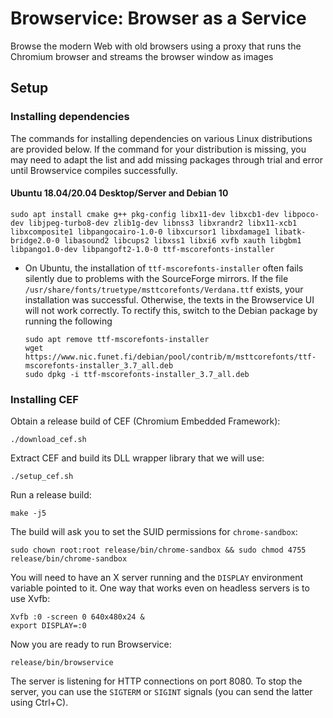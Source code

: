 # Browservice: Browser as a Service
Browse the modern Web with old browsers using a proxy that runs the Chromium browser and streams the browser window as images

## Setup

### Installing dependencies

The commands for installing dependencies on various Linux distributions are provided below. If the command for your distribution is missing, you may need to adapt the list and add missing packages through trial and error until Browservice compiles successfully.

#### Ubuntu 18.04/20.04 Desktop/Server and Debian 10

```
sudo apt install cmake g++ pkg-config libx11-dev libxcb1-dev libpoco-dev libjpeg-turbo8-dev zlib1g-dev libnss3 libxrandr2 libx11-xcb1 libxcomposite1 libpangocairo-1.0-0 libxcursor1 libxdamage1 libatk-bridge2.0-0 libasound2 libcups2 libxss1 libxi6 xvfb xauth libgbm1 libpango1.0-dev libpangoft2-1.0-0 ttf-mscorefonts-installer
```

- On Ubuntu, the installation of `ttf-mscorefonts-installer` often fails silently due to problems with the SourceForge mirrors. If the file `/usr/share/fonts/truetype/msttcorefonts/Verdana.ttf` exists, your installation was successful. Otherwise, the texts in the Browservice UI will not work correctly. To rectify this, switch to the Debian package by running the following

    ```
    sudo apt remove ttf-mscorefonts-installer
    wget https://www.nic.funet.fi/debian/pool/contrib/m/msttcorefonts/ttf-mscorefonts-installer_3.7_all.deb
    sudo dpkg -i ttf-mscorefonts-installer_3.7_all.deb
    ```

### Installing CEF

Obtain a release build of CEF (Chromium Embedded Framework):

```
./download_cef.sh
```

Extract CEF and build its DLL wrapper library that we will use:

```
./setup_cef.sh
```

Run a release build:

```
make -j5
```

The build will ask you to set the SUID permissions for `chrome-sandbox`:

```
sudo chown root:root release/bin/chrome-sandbox && sudo chmod 4755 release/bin/chrome-sandbox
```

You will need to have an X server running and the `DISPLAY` environment variable pointed to it. One way that works even on headless servers is to use Xvfb:

```
Xvfb :0 -screen 0 640x480x24 &
export DISPLAY=:0
```

Now you are ready to run Browservice:

```
release/bin/browservice
```

The server is listening for HTTP connections on port 8080. To stop the server, you can use the `SIGTERM` or `SIGINT` signals (you can send the latter using Ctrl+C).
